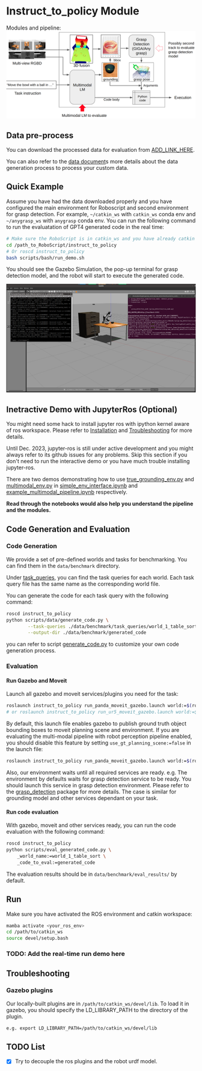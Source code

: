 # Instruct_to_policy Module

Modules and pipeline: 
![Modules and Pipeline](../images/pipeline.png)

## Data pre-process

You can download the processed data for evaluation from [ADD_LINK_HERE](#).

You can also refer to the [data document](./data.md)s more details about the data generation process to process your custom data.

## Quick Example
Assume you have had the data downloaded properly and you have configured the main environment for Roboscript and second environment for grasp detection. 
For example, `~/catkin_ws` with `catkin_ws` conda env and `~/anygrasp_ws` with `anygrasp` conda env.
You can run the following command to run the evaluatation of GPT4 generated code in the real time:

```bash
# Make sure the RoboScript is in catkin_ws and you have already catkin built and activated the workspace
cd /path_to_RoboScript/instruct_to_policy
# Or roscd instruct_to_policy
bash scripts/bash/run_demo.sh
```

You should see the Gazebo Simulation, the pop-up terminal for grasp detection model, and the robot will start to execute the generated code.

![demo image](../images/demo_image.png)

## Inetractive Demo with JupyterRos (Optional)

You might need some hack to install jupyter ros with ipython kernel aware of ros workspace. Please refer to [Installation](https://jupyter-ros.readthedocs.io/en/latest/user_installation.html) and [Troubleshooting](https://jupyter-ros.readthedocs.io/en/latest/user_troubleshooting.html) for more details. 

Until Dec. 2023, jupyter-ros is still under active development and you might always refer to its github issues for any problems. Skip this section if you don't need to run the interactive demo or you have much trouble installing jupyter-ros.

There are two demos demonstrating how to use [true_grounding_env.py](./scripts/src/env/true_grounding_env.py) and [multimodal_env.py](./scripts/src/env/multimodal_env.py) in [simple_env_interface.ipynb](./scripts/simple_env_interface.ipynb) and [example_multimodal_pipeline.ipynb](./scripts/example_multimodal_pipeline.ipynb) respectively.

**Read through the notebooks would also help you understand the pipeline and the modules.**

## Code Generation and Evaluation

### Code Generation

We provide a set of pre-defined worlds and tasks for benchmarking. You can find them in the `data/benchmark` directory. 

Under [task_queries](./data/benchmark/task_queries), you can find the task queries for each world. Each task query file has the same name as the corresponding world file.

You can generate the code for each task query with the following command:

```bash
roscd instruct_to_policy
python scripts/data/generate_code.py \
        --task-queries ./data/benchmark/task_queries/world_1_table_sort.txt \
        --output-dir ./data/benchmark/generated_code
```
you can refer to script [generate_code.py](./scripts/data/generate_code.py) to customize your own code generation process.

### Evaluation

#### Run Gazebo and Moveit

Launch all gazebo and moveit services/plugins you need for the task:

```bash
roslaunch instruct_to_policy run_panda_moveit_gazebo.launch world:=$(rospack find instruct_to_policy)/data/benchmark/worlds/world_1_table_sort.world
# or roslaunch instruct_to_policy run_ur5_moveit_gazebo.launch world:=$(rospack find instruct_to_policy)/data/benchmark/worlds/world_1_table_sort.world
```

By default, this launch file enables gazebo to publish ground truth object bounding boxes to moveit planning scene and environment. If you are evaluating the multi-modal pipeline with robot perception pipeline enabled, you should disable this feature by setting `use_gt_planning_scene:=false` in the launch file:
    
```bash
roslaunch instruct_to_policy run_panda_moveit_gazebo.launch world:=$(rospack find instruct_to_policy)/data/benchmark/worlds/world_1_table_sort.world use_gt_planning_scene:=false
```

Also, our environment waits until all required services are ready. e.g. The environment by defaults waits for grasp detection service to be ready. You should launch this service in grasp detection environment. Please refer to the [grasp_detection](../grasp_detection/README.md) package for more details. The case is similar for grounding model and other services dependant on your task. 

#### Run code evaluation

With gazebo, moveit and other services ready, you can run the code evaluation with the following command:

```bash
roscd instruct_to_policy
python scripts/eval_generated_code.py \
    _world_name:=world_1_table_sort \
    _code_to_eval:=generated_code
```

The evaluation results should be in `data/benchmark/eval_results/` by default. 

## Run

Make sure you have activated the ROS environment and catkin workspace:
```bash
mamba activate <your_ros_env>
cd /path/to/catkin_ws
source devel/setup.bash
```

### TODO: Add the real-time run demo here 



## Troubleshooting

### Gazebo plugins

Our locally-built plugins are in `/path/to/catkin_ws/devel/lib`. To load it in gazebo, you should specify the LD_LIBRARY_PATH to the directory of the plugin. 

```bash
e.g. export LD_LIBRARY_PATH=/path/to/catkin_ws/devel/lib
```

## TODO List

- [x] Try to decouple the ros plugins and the robot urdf model.
